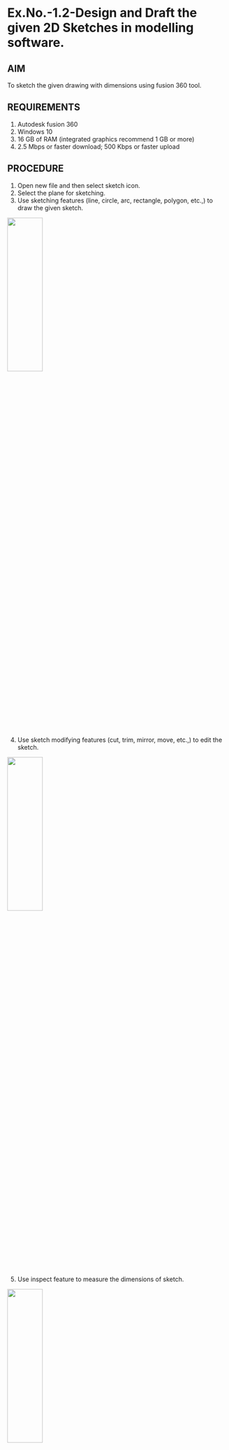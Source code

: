# Ex.No.-1.2-Design and Draft the given 2D Sketches in modelling software.
## AIM
 To sketch the given drawing with dimensions using fusion 360 tool.
 
## REQUIREMENTS
 1. Autodesk fusion 360
 2. Windows 10
 3. 16 GB of RAM (integrated graphics recommend 1 GB or more)
 4. 2.5 Mbps or faster download; 500 Kbps or faster upload 
 
 ## PROCEDURE
 1.	Open new file and then select sketch icon.
 2.	Select the plane for sketching. 
 3.	Use sketching features (line, circle, arc, rectangle, polygon, etc.,) to draw the given sketch.
 
 <img height=30% width=40% src="https://user-images.githubusercontent.com/113594316/198232594-2187c1c1-4e85-437f-99f7-263bb1a3e968.png">
 
 4.	Use sketch modifying features (cut, trim, mirror, move, etc.,) to edit the sketch.
 
 <img height=30% width=40% src="https://user-images.githubusercontent.com/113594316/198232771-48e6582d-4410-430a-a9d4-70e400255580.png">
 
 5.	Use inspect feature to measure the dimensions of sketch.
 
<img height=30% width=40% src="https://user-images.githubusercontent.com/113594316/198232845-1608e574-732c-44b2-9921-39e920b70e2e.png">
 
 6.	After finishing the sketch use finish sketch option to finalize the sketch.
 
 <img height=30% width=40% src="https://user-images.githubusercontent.com/113594316/198232907-8275f39c-9031-4cf4-b0c4-8eb568e477ab.png">
 
 7.	After finishing the sketch switch to drawing mode to plot the sketch in ISO standard
 
 <img height=30% width=40% src="https://user-images.githubusercontent.com/113594316/198232997-7172a35b-79a2-45e4-88a3-5e741b4d90ce.png">
 
 <img height=30% width=40% src="https://user-images.githubusercontent.com/113594316/198233011-28615257-fc2b-4c81-852a-49722c948e07.png">
  
 ## SKETCH
 
 <img height=40% width=60% src="https://user-images.githubusercontent.com/113594316/198233336-dd9f5c19-481b-486a-928a-99c32a732f89.png">

 ## OUTPUT
 
 <img height=60% width=70% src="https://user-images.githubusercontent.com/119559976/227113793-63bf51ea-1051-4f51-8d44-f93c43cd3538.jpg">

 ## RESULT
 Thus the given sketch is drawn and drafted using fusion 360 tool.
